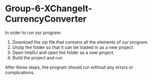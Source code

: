 # Group-6-XChangeIt-CurrencyConverter

In order to run our program:
1) Download the zip file that contains all the elements of our program.
2) Unzip the folder so that it can be loaded in as a new project.
3) Open IntelliJ and open the folder as a new project.
4) Build the project and run.

After these steps, the program should run without any errors or complications.
